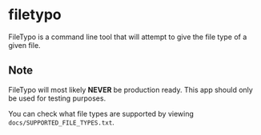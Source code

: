 # filetypo

FileTypo is a command line tool that will attempt to give the file type of a given file.

## Note

FileTypo will most likely **NEVER** be production ready. This app should only be used for testing purposes.

You can check what file types are supported by viewing `docs/SUPPORTED_FILE_TYPES.txt`.

